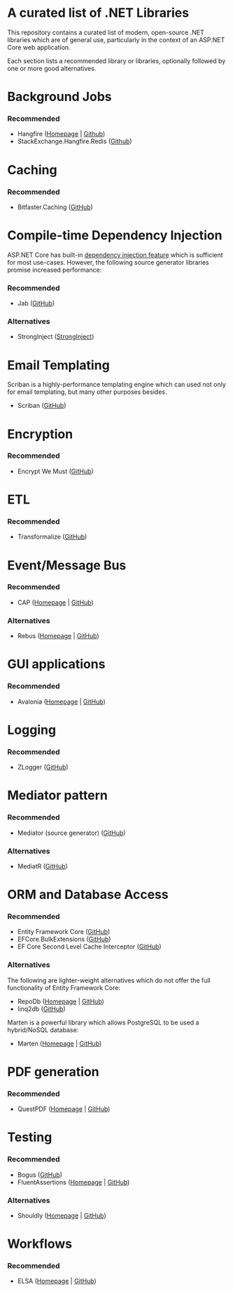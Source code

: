 # A curated list of .NET Libraries

This repository contains a curated list of modern, open-source .NET libraries which are of general use, particularly in the context of an ASP.NET Core web application.

Each section lists a recommended library or libraries, optionally followed by one or more good alternatives.

# Background Jobs

### Recommended

- Hangfire ([Homepage](https://www.hangfire.io/) | [Github](https://github.com/HangfireIO/Hangfire))
- StackExchange.Hangfire.Redis ([Github](https://github.com/marcoCasamento/Hangfire.Redis.StackExchange))

# Caching

### Recommended

- Bitfaster.Caching ([GitHub](https://github.com/bitfaster/BitFaster.Caching))

# Compile-time Dependency Injection

ASP.NET Core has built-in [dependency injection feature](https://docs.microsoft.com/en-us/aspnet/core/fundamentals/dependency-injection?view=aspnetcore-6.0) which is sufficient for most use-cases. However, the following source generator libraries promise increased performance:

### Recommended

- Jab ([GitHub](https://github.com/pakrym/jab))

### Alternatives

- StrongInject ([StrongInject](https://github.com/YairHalberstadt/stronginject))

# Email Templating

Scriban is a highly-performance templating engine which can used not only for email templating, but many other purposes besides.

- Scriban ([GitHub](https://github.com/scriban/scriban))

# Encryption

### Recommended

- Encrypt We Must ([GitHub](https://github.com/ffMathy/FluffySpoon.AspNet.EncryptWeMust))

# ETL

### Recommended

- Transformalize ([GitHub](https://github.com/dalenewman/Transformalize))

# Event/Message Bus

### Recommended

- CAP ([Homepage](https://cap.dotnetcore.xyz/) | [GitHub](https://github.com/dotnetcore/CAP/))

### Alternatives

- Rebus ([Homepage](https://rebus.fm/) | [GitHub](https://github.com/rebus-org/Rebus))

# GUI applications

### Recommended

- Avalonia ([Homepage](https://avaloniaui.net/) | [GitHub](https://github.com/AvaloniaUI/Avalonia))

# Logging

### Recommended

- ZLogger ([GitHub](https://github.com/Cysharp/ZLogger))

# Mediator pattern

### Recommended

- Mediator (source generator) ([GitHub](https://github.com/martinothamar/Mediator))

### Alternatives

- MediatR ([GitHub](https://github.com/jbogard/MediatR))

# ORM and Database Access

### Recommended

- Entity Framework Core ([GitHub](https://github.com/dotnet/efcore))
- EFCore.BulkExtensions ([GitHub](https://github.com/borisdj/EFCore.BulkExtensions/blob/master/README.md))
- EF Core Second Level Cache Interceptor ([GitHub](https://github.com/VahidN/EFCoreSecondLevelCacheInterceptor))

### Alternatives

The following are lighter-weight alternatives which do not offer the full functionality of Entity Framework Core:

- RepoDb ([Homepage](https://repodb.net/) | [GitHub](https://github.com/mikependon/RepoDB))
- linq2db ([GitHub](https://github.com/linq2db/linq2db))

Marten is a powerful library which allows PostgreSQL to be used a hybrid/NoSQL database:

- Marten ([Homepage](https://martendb.io/) | [GitHub](https://github.com/JasperFx/marten))

### 

# PDF generation

### Recommended

- QuestPDF ([Homepage](https://www.questpdf.com/) | [GitHub](https://github.com/QuestPDF/QuestPDF))

# Testing

### Recommended

- Bogus ([GitHub](https://github.com/bchavez/Bogus))
- FluentAssertions ([Homepage](https://fluentassertions.com/) | [GitHub](https://github.com/fluentassertions/fluentassertions))

### Alternatives

- Shouldly ([Homepage](https://shouldly.io/) | [GitHub](https://github.com/shouldly/shouldly))

# Workflows

### Recommended

- ELSA ([Homepage](https://elsa-workflows.github.io/elsa-core/) | [GitHub](https://github.com/elsa-workflows))
